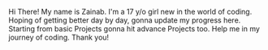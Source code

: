Hi There!
My name is Zainab.
I'm a 17 y/o girl new in the world of coding.
Hoping of getting better day by day, gonna update my progress here.
Starting from basic Projects gonna hit advance Projects too.
Help me in my journey of coding.
Thank you!

